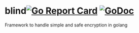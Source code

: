 # blind[![Go Report Card](https://goreportcard.com/badge/github.com/Grant-Eckstein/blind)](https://goreportcard.com/report/github.com/Grant-Eckstein/blind) [![GoDoc](https://godoc.org/github.com/Grant-Eckstein/blind?status.svg)](https://godoc.org/github.com/Grant-Eckstein/blind)
Framework to handle simple and safe encryption in golang
